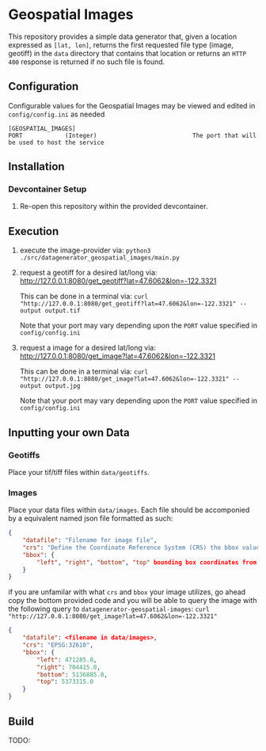 # Geospatial Images

This repository provides a simple data generator that, given a location expressed as `[lat, lon]`, returns the first requested file type (image, geotiff) in the `data` directory that contains that location or returns an `HTTP 400` response is returned if no such file is found.

## Configuration

Configurable values for the Geospatial Images may be viewed and edited in `config/config.ini` as needed

~~~~
[GEOSPATIAL_IMAGES]
PORT            (Integer)                           The port that will be used to host the service
~~~~

## Installation

### Devcontainer Setup

1. Re-open this repository within the provided devcontainer.

## Execution

1. execute the image-provider via:
    ```python3 ./src/datagenerator_geospatial_images/main.py```


1. request a geotiff for a desired lat/long via:
    http://127.0.0.1:8080/get_geotiff?lat=47.6062&lon=-122.3321

    This can be done in a terminal via:
    ```curl "http://127.0.0.1:8080/get_geotiff?lat=47.6062&lon=-122.3321" --output output.tif```

    Note that your port may vary depending upon the `PORT` value specified in `config/config.ini`


1. request a image for a desired lat/long via:
    http://127.0.0.1:8080/get_image?lat=47.6062&lon=-122.3321

    This can be done in a terminal via:
    ```curl "http://127.0.0.1:8080/get_image?lat=47.6062&lon=-122.3321" --output output.jpg```

    Note that your port may vary depending upon the `PORT` value specified in `config/config.ini`


## Inputting your own Data

### Geotiffs

Place your tif/tiff files within  `data/geotiffs`.

### Images

Place your data files within `data/images`. Each file should be accomponied by a equivalent named json file formatted as such:
```json
{
    "datafile": "Filename for image file",
    "crs": "Define the Coordinate Reference System (CRS) the bbox values are listed in",
    "bbox": {
        "left", "right", "bottom", "top" bounding box coordinates from the above defined CRS
    }
}

```
if you are unfamilar with what `crs` and `bbox` your image utilizes, go ahead copy the bottom provided code and you will be able to query the image with the following query to `datagenerator-geospatial-images`:  ```curl "http://127.0.0.1:8080/get_image?lat=47.6062&lon=-122.3321"```

```json
{
    "datafile": <filename in data/images>,
    "crs": "EPSG:32610",
    "bbox": {
        "left": 471285.0,
        "right": 704415.0,
        "bottom": 5136885.0,
        "top": 5373315.0
    }
}
```


## Build

TODO:
```